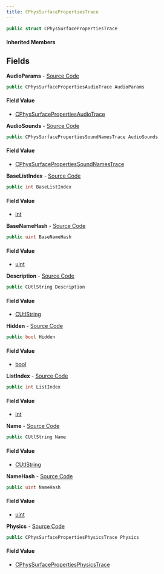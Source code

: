 ```yaml
---
title: CPhysSurfacePropertiesTrace
---
```


```csharp
public struct CPhysSurfacePropertiesTrace
```

#### Inherited Members

## Fields

**AudioParams** - [Source Code](https://github.com/swiftly-solution/swiftlys2/blob/master/managed/src/SwiftlyS2.Shared/Natives/Structs/CPhysSurfaceProperties.cs#L17)

```csharp
public CPhysSurfacePropertiesAudioTrace AudioParams
```

#### Field Value

- [CPhysSurfacePropertiesAudioTrace](/docs/api/shared/natives/cphyssurfacepropertiesaudiotrace)

**AudioSounds** - [Source Code](https://github.com/swiftly-solution/swiftlys2/blob/master/managed/src/SwiftlyS2.Shared/Natives/Structs/CPhysSurfaceProperties.cs#L16)

```csharp
public CPhysSurfacePropertiesSoundNamesTrace AudioSounds
```

#### Field Value

- [CPhysSurfacePropertiesSoundNamesTrace](/docs/api/shared/natives/cphyssurfacepropertiessoundnamestrace)

**BaseListIndex** - [Source Code](https://github.com/swiftly-solution/swiftlys2/blob/master/managed/src/SwiftlyS2.Shared/Natives/Structs/CPhysSurfaceProperties.cs#L12)

```csharp
public int BaseListIndex
```

#### Field Value

- [int](https://learn.microsoft.com/dotnet/api/system.int32)

**BaseNameHash** - [Source Code](https://github.com/swiftly-solution/swiftlys2/blob/master/managed/src/SwiftlyS2.Shared/Natives/Structs/CPhysSurfaceProperties.cs#L10)

```csharp
public uint BaseNameHash
```

#### Field Value

- [uint](https://learn.microsoft.com/dotnet/api/system.uint32)

**Description** - [Source Code](https://github.com/swiftly-solution/swiftlys2/blob/master/managed/src/SwiftlyS2.Shared/Natives/Structs/CPhysSurfaceProperties.cs#L14)

```csharp
public CUtlString Description
```

#### Field Value

- [CUtlString](/docs/api/shared/natives/cutlstring)

**Hidden** - [Source Code](https://github.com/swiftly-solution/swiftlys2/blob/master/managed/src/SwiftlyS2.Shared/Natives/Structs/CPhysSurfaceProperties.cs#L13)

```csharp
public bool Hidden
```

#### Field Value

- [bool](https://learn.microsoft.com/dotnet/api/system.boolean)

**ListIndex** - [Source Code](https://github.com/swiftly-solution/swiftlys2/blob/master/managed/src/SwiftlyS2.Shared/Natives/Structs/CPhysSurfaceProperties.cs#L11)

```csharp
public int ListIndex
```

#### Field Value

- [int](https://learn.microsoft.com/dotnet/api/system.int32)

**Name** - [Source Code](https://github.com/swiftly-solution/swiftlys2/blob/master/managed/src/SwiftlyS2.Shared/Natives/Structs/CPhysSurfaceProperties.cs#L8)

```csharp
public CUtlString Name
```

#### Field Value

- [CUtlString](/docs/api/shared/natives/cutlstring)

**NameHash** - [Source Code](https://github.com/swiftly-solution/swiftlys2/blob/master/managed/src/SwiftlyS2.Shared/Natives/Structs/CPhysSurfaceProperties.cs#L9)

```csharp
public uint NameHash
```

#### Field Value

- [uint](https://learn.microsoft.com/dotnet/api/system.uint32)

**Physics** - [Source Code](https://github.com/swiftly-solution/swiftlys2/blob/master/managed/src/SwiftlyS2.Shared/Natives/Structs/CPhysSurfaceProperties.cs#L15)

```csharp
public CPhysSurfacePropertiesPhysicsTrace Physics
```

#### Field Value

- [CPhysSurfacePropertiesPhysicsTrace](/docs/api/shared/natives/cphyssurfacepropertiesphysicstrace)


